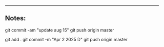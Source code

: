 ----

## Notes:

git commit -am "update aug 15"
git push origin master

git add .
git commit -m "Apr 2 2025 D"
git push origin master
